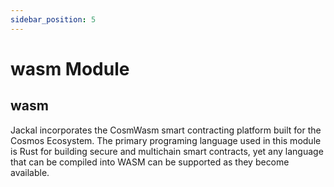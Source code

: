 ```yaml
---
sidebar_position: 5
---
```

# wasm Module

## wasm
Jackal incorporates the CosmWasm smart contracting platform built for the Cosmos Ecosystem. The primary programing language used in this module is Rust for building secure and multichain smart contracts, yet any language that can be compiled into WASM can be supported as they become available. 


